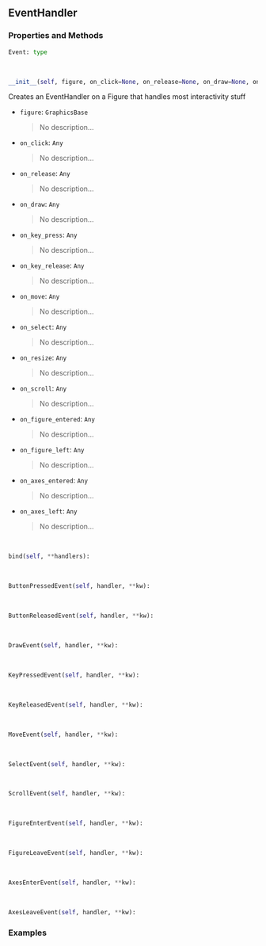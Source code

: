 ## <a id="McUtils.Plots.Interactive.EventHandler">EventHandler</a>


### Properties and Methods
```python
Event: type
```
<a id="McUtils.Plots.Interactive.EventHandler.__init__">&nbsp;</a>
```python
__init__(self, figure, on_click=None, on_release=None, on_draw=None, on_key_press=None, on_key_release=None, on_move=None, on_select=None, on_resize=None, on_scroll=None, on_figure_entered=None, on_figure_left=None, on_axes_entered=None, on_axes_left=None): 
```
Creates an EventHandler on a Figure that handles most interactivity stuff
- `figure`: `GraphicsBase`
    >No description...
- `on_click`: `Any`
    >No description...
- `on_release`: `Any`
    >No description...
- `on_draw`: `Any`
    >No description...
- `on_key_press`: `Any`
    >No description...
- `on_key_release`: `Any`
    >No description...
- `on_move`: `Any`
    >No description...
- `on_select`: `Any`
    >No description...
- `on_resize`: `Any`
    >No description...
- `on_scroll`: `Any`
    >No description...
- `on_figure_entered`: `Any`
    >No description...
- `on_figure_left`: `Any`
    >No description...
- `on_axes_entered`: `Any`
    >No description...
- `on_axes_left`: `Any`
    >No description...

<a id="McUtils.Plots.Interactive.EventHandler.bind">&nbsp;</a>
```python
bind(self, **handlers): 
```

<a id="McUtils.Plots.Interactive.EventHandler.ButtonPressedEvent">&nbsp;</a>
```python
ButtonPressedEvent(self, handler, **kw): 
```

<a id="McUtils.Plots.Interactive.EventHandler.ButtonReleasedEvent">&nbsp;</a>
```python
ButtonReleasedEvent(self, handler, **kw): 
```

<a id="McUtils.Plots.Interactive.EventHandler.DrawEvent">&nbsp;</a>
```python
DrawEvent(self, handler, **kw): 
```

<a id="McUtils.Plots.Interactive.EventHandler.KeyPressedEvent">&nbsp;</a>
```python
KeyPressedEvent(self, handler, **kw): 
```

<a id="McUtils.Plots.Interactive.EventHandler.KeyReleasedEvent">&nbsp;</a>
```python
KeyReleasedEvent(self, handler, **kw): 
```

<a id="McUtils.Plots.Interactive.EventHandler.MoveEvent">&nbsp;</a>
```python
MoveEvent(self, handler, **kw): 
```

<a id="McUtils.Plots.Interactive.EventHandler.SelectEvent">&nbsp;</a>
```python
SelectEvent(self, handler, **kw): 
```

<a id="McUtils.Plots.Interactive.EventHandler.ScrollEvent">&nbsp;</a>
```python
ScrollEvent(self, handler, **kw): 
```

<a id="McUtils.Plots.Interactive.EventHandler.FigureEnterEvent">&nbsp;</a>
```python
FigureEnterEvent(self, handler, **kw): 
```

<a id="McUtils.Plots.Interactive.EventHandler.FigureLeaveEvent">&nbsp;</a>
```python
FigureLeaveEvent(self, handler, **kw): 
```

<a id="McUtils.Plots.Interactive.EventHandler.AxesEnterEvent">&nbsp;</a>
```python
AxesEnterEvent(self, handler, **kw): 
```

<a id="McUtils.Plots.Interactive.EventHandler.AxesLeaveEvent">&nbsp;</a>
```python
AxesLeaveEvent(self, handler, **kw): 
```

### Examples
